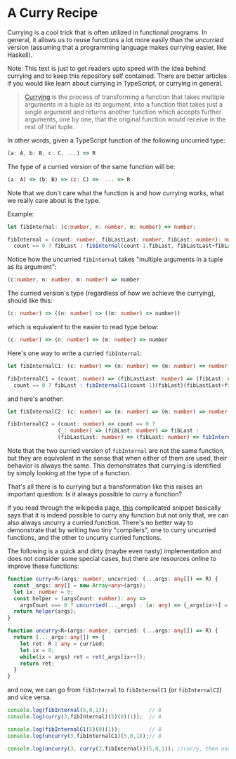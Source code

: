 # A Curry Recipe

Currying is a cool trick that is often utilized in functional programs. In general, it allows us to reuse functions
a lot more easily than the *uncurried* version (assuming that a programming language makes currying easier, like Haskell).

Note: This text is just to get readers upto speed with the idea behind currying and to keep this repository self contained.
There are better articles if you would like learn about currying in TypeScript, or currying in general.


> [Currying](https://wiki.haskell.org/Currying) is the process of transforming a function that takes multiple arguments
in a tuple as its argument, into a function that takes just a single argument and returns another function which accepts
further arguments, one by one, that the original function would receive in the rest of that tuple. 

In other words, given a TypeScript function of the following uncurried type:

```typescript
(a: A, b: B, c: C, ...) => R
```

The type of a curried version of the same function will be:

```typescript
(a: A) => (b: B) => (c: C) =>  ... => R
```

Note that we don't care what the function is and how currying works, what we really care about is the type.

Example:

```typescript
let fibInternal: (c:number, n: number, m: number) => number;

fibInternal = (count: number, fibLastLast: number, fibLast: number): number => 
  count == 0 ? fibLast : fibInternal(count-1,fibLast, fibLastLast+fibLast);
```

Notice how the uncurried `fibInternal` takes "multiple arguments in a tuple as its argument":

```typescript
(c:number, n: number, m: number) => number
```

The curried version's type (regardless of how we achieve the currying), should like this:

```typescript
(c: number) => ((n: number) => ((m: number) => number))
```

which is equivalent to the easier to read type below:

```typescript
(c: number) => (n: number) => (m: number) => number
```

Here's one way to write a curried `fibInternal`:

```typescript
let fibInternalC1: (c: number) => (n: number) => (m: number) => number;

fibInternalC1 = (count: number) => (fibLastLast: number) => (fibLast: number) =>
  count == 0 ? fibLast : fibInternalC1(count-1)(fibLast)(fibLastLast+fibLast);
```

and here's another:

```typescript
let fibInternalC2: (c: number) => (n: number) => (m: number) => number;

fibInternalC2 = (count: number) => count == 0 ? 
                (_: number) => (fibLast: number) => fibLast : 
                (fibLastLast: number) => (fibLast: number) => fibInternalC2(count-1)(fibLast)(fibLastLast+fibLast);
```

Note that the two curried version of `fibInternal` are not the same function, but they are equivalent in the sense
that when either of them are used, their behavior is always the same. This demonstrates that currying is identified
by simply looking at the type of a function.

That's all there is to currying but a transformation like this raises an important question: Is it always possible to curry a function?

If you read through the wikipedia page, [this](https://en.wikipedia.org/wiki/Currying#Category_theory) complicated snippet basically says that
it is indeed possible to curry any function but not only that, we can also always uncurry a curried function. There's no better way to
demonstrate that by writing two tiny "compilers", one to curry uncurried functions, and the other to uncurry curried functions.

The following is a quick and dirty (maybe even nasty) implementation and does not consider some special cases,
but there are resources online to improve these functions:

```typescript
function curry<R>(args: number, uncurried: (...args: any[]) => R) {
  const _args: any[] = new Array<any>(args);
  let ix: number = 0;
  const helper = (argsCount: number): any =>
    argsCount === 0 ? uncurried(..._args) : (a: any) => {_args[ix++] = a; return helper(--argsCount)};
  return helper(args);
}

function uncurry<R>(args: number, curried: (...args: any[]) => R) {
  return (..._args: any[]) => {
    let ret: R | any = curried;
    let ix = 0;
    while(ix < args) ret = ret(_args[ix++]);
    return ret;
  }
}

```

and now, we can go from `fibInternal` to `fibInternalC1` (or `fibInternalC2`) and vice versa.

```typescript
console.log(fibInternal(5,0,1));             // 8
console.log(curry(3,fibInternal)(5)(0)(1));  // 8

console.log(fibInternalC1(5)(0)(1));         // 8
console.log(uncurry(3,fibInternalC1)(5,0,1));// 8

console.log(uncurry(3, curry(3,fibInternal))(5,0,1)); //curry, then uncurry gives us the same type back
```
